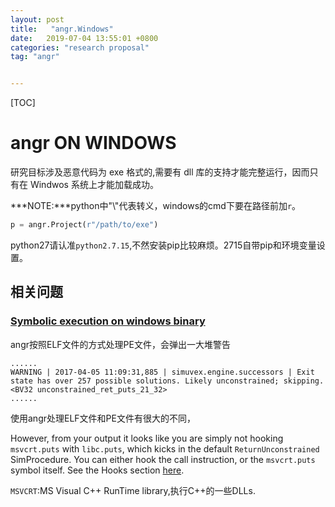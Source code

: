 ```yaml
---
layout: post
title:   "angr.Windows"
date:   2019-07-04 13:55:01 +0800
categories: "research proposal"
tag: "angr"


---
```


[TOC]

# angr ON WINDOWS

研究目标涉及恶意代码为 exe 格式的,需要有 dll 库的支持才能完整运行，因而只有在 Windwos 系统上才能加载成功。

***NOTE:***python中"\\"代表转义，windows的cmd下要在路径前加`r`。

```python
p = angr.Project(r"/path/to/exe")
```

python27请认准`python2.7.15`,不然安装pip比较麻烦。2715自带pip和环境变量设置。

## 相关问题

### [Symbolic execution on windows binary](https://github.com/angr/angr/issues/415)

angr按照ELF文件的方式处理PE文件，会弹出一大堆警告

```shell
......
WARNING | 2017-04-05 11:09:31,885 | simuvex.engine.successors | Exit state has over 257 possible solutions. Likely unconstrained; skipping. <BV32 unconstrained_ret_puts_21_32>
......
```

使用angr处理ELF文件和PE文件有很大的不同，

However, from your output it looks like you are simply not hooking `msvcrt.puts` with `libc.puts`, which kicks in the default `ReturnUnconstrained` SimProcedure. You can either hook the call instruction, or the `msvcrt.puts` symbol itself. See the Hooks section [here](https://docs.angr.io/docs/simprocedures.html).

`MSVCRT`:MS Visual C++ RunTime library,执行C++的一些DLLs.